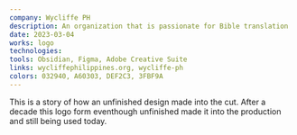 ```yaml
---
company: Wycliffe PH
description: An organization that is passionate for Bible translation
date: 2023-03-04
works: logo
technologies:
tools: Obsidian, Figma, Adobe Creative Suite
links: wycliffephilippines.org, wycliffe-ph
colors: 032940, A60303, DEF2C3, 3FBF9A
---
```


This is a story of how an unfinished design made into the cut. After a decade this logo form eventhough unfinished made it into the production and still being used today.
